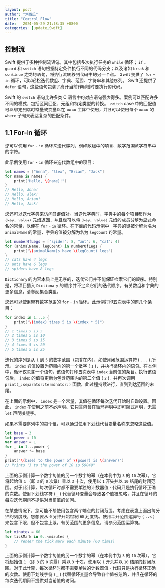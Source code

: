 ```yaml
---
layout: post
author: "大西瓜"
title: "Control Flow"
date:   2024-05-29 21:08:35 +0800
categories: [update,Swift] 
---
```




## 控制流



Swift 提供了多种控制流语句。其中包括多次执行任务的 `while` 循环； `if` 、 `guard` 和 `switch` 语句根据特定条件执行不同的代码分支；以及诸如 `break` 和 `continue` 之类的语句，将执行流转移到代码中的另一个点。 Swift 提供了 `for` - `in` 循环，可以轻松迭代数组、字典、范围、字符串和其他序列。 Swift 还提供了 `defer` 语句，这些语句包装了离开当前作用域时要执行的代码。



Swift 的 `switch` 语句比许多类 C 语言中的对应语句强大得多。案例可以匹配许多不同的模式，包括区间匹配、元组和特定类型的转换。 `switch` case 中的匹配值可以绑定到临时常量或变量以在 case 主体中使用，并且可以使用每个 case 的 `where` 子句来表达复杂的匹配条件。





## 1.1 For-In 循环

您可以使用 `for` - `in` 循环来迭代序列，例如数组中的项目、数字范围或字符串中的字符。

此示例使用 `for` - `in` 循环来迭代数组中的项目：



```swift
let names = ["Anna", "Alex", "Brian", "Jack"]
for name in names {
    print("Hello, \(name)!")
}
// Hello, Anna!
// Hello, Alex!
// Hello, Brian!
// Hello, Jack!

```



您还可以迭代字典来访问其键值对。当迭代字典时，字典中的每个项目都作为 `(key, value)` 元组返回，并且您可以将 `(key, value)` 元组的成员分解为显式命名的常量，以便在 `for` - `in` 循环。在下面的代码示例中，字典的键被分解为名为 `animalName` 的常量，字典的值被分解为名为 `legCount` 的常量。



```swift
let numberOfLegs = ["spider": 8, "ant": 6, "cat": 4]
for (animalName, legCount) in numberOfLegs {
    print("\(animalName)s have \(legCount) legs")
}
// cats have 4 legs
// ants have 6 legs
// spiders have 8 legs
```



`Dictionary` 的内容本质上是无序的，迭代它们并不能保证检索它们的顺序。特别是，将项目插入 `Dictionary` 的顺序并不定义它们的迭代顺序。有关数组和字典的更多信息，请参阅集合类型。

您还可以使用带有数字范围的 `for` - `in` 循环。此示例打印五次表中的前几个条目：

```swift
for index in 1...5 {
    print("\(index) times 5 is \(index * 5)")
}
// 1 times 5 is 5
// 2 times 5 is 10
// 3 times 5 is 15
// 4 times 5 is 20
// 5 times 5 is 25
```





迭代的序列是从 `1` 到 `5` 的数字范围（包含在内），如使用闭范围运算符 ( `...` ) 所示。 `index` 的值设置为范围内的第一个数字 ( `1` )，并执行循环内的语句。在本例中，循环仅包含一个语句，该语句打印五次表中 `index` 当前值的条目。执行该语句后， `index` 的值将更新为包含范围内的第二个值 ( `2` )，并再次调用 `print(_:separator:terminator:)` 函数。此过程持续进行，直到到达范围的末尾。



在上面的示例中， `index` 是一个常量，其值在循环每次迭代开始时自动设置。因此， `index` 在使用之前不必声明。它只需包含在循环声明中即可隐式声明，无需 `let` 声明关键字。

如果不需要序列中的每个值，可以通过使用下划线代替变量名称来忽略这些值。



```swift
let base = 3
let power = 10
var answer = 1
for _ in 1...power {
    answer *= base
}
print("\(base) to the power of \(power) is \(answer)")
// Prints "3 to the power of 10 is 59049"
```



上面的示例计算一个数字的值的另一个数字的幂（在本例中为 `3` 的 `10` 次幂）。它将起始值 `1` （即 `3` 的 `0` 次幂）乘以 `3` 十次，使用以 `1` 开头并以 `10` 结尾的封闭范围。对于此计算，每次循环时都不需要单独的计数器值 - 代码只是执行循环正确的次数。使用下划线字符 ( `_` ) 代替循环变量会导致各个值被忽略，并且在循环的每次迭代期间不提供对当前值的访问。



在某些情况下，您可能不想使用包含两个端点的封闭范围。考虑在表盘上画出每分钟的刻度线。您想要从 `0` 分钟开始绘制 `60` 刻度线。使用半开范围运算符 ( `..<` ) 来包含下限，但不包含上限。有关范围的更多信息，请参阅范围运算符。



```swift
let minutes = 60
for tickMark in 0..<minutes {
    // render the tick mark each minute (60 times)
}
```



上面的示例计算一个数字的值的另一个数字的幂（在本例中为 `3` 的 `10` 次幂）。它将起始值 `1` （即 `3` 的 `0` 次幂）乘以 `3` 十次，使用以 `1` 开头并以 `10` 结尾的封闭范围。对于此计算，每次循环时都不需要单独的计数器值 - 代码只是执行循环正确的次数。使用下划线字符 ( `_` ) 代替循环变量会导致各个值被忽略，并且在循环的每次迭代期间不提供对当前值的访问。
